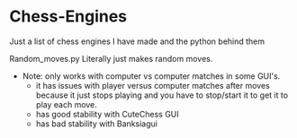 # Chess-Engines
Just a list of chess engines I have made and the python behind them

Random_moves.py Literally just makes random moves.
- Note: only works with computer vs computer matches in some GUI's.
    - it has issues with player versus computer matches after moves because it just stops playing and you have to stop/start it to get it to play each move.
    - has good stability with CuteChess GUI
    - has bad stability with Banksiagui
